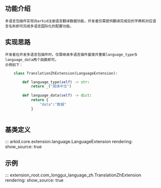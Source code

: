 ## 功能介绍
    多语言包插件实现向arkid注册语言翻译数据功能，开发者仅需提供翻译完成后的字典和对应语言名称即可完成多语言国际化的配置功能。
## 实现思路
    开发者在开发多语言包插件时，仅需继承多语言插件基类并重载language_type与language_data两个函数即可。
    示例如下：

``` py
    class TranslationZhExtension(LanguageExtension):

        def language_type(self) -> str:
            return _("简体中文")
        
        def language_data(self) -> dict:
            return {
                "data":"数据"
            }
    
```
## 基类定义

::: arkid.core.extension.language.LanguageExtension
    rendering:
        show_source: true
    
## 示例

::: extension_root.com_longgui_language_zh.TranslationZhExtension
    rendering:
        show_source: true